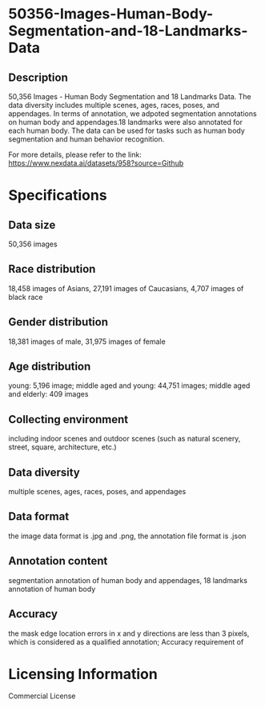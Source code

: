 # 50356-Images-Human-Body-Segmentation-and-18-Landmarks-Data

## Description
50,356 Images - Human Body Segmentation and 18 Landmarks Data. The data diversity includes multiple scenes, ages, races, poses, and appendages. In terms of annotation, we adpoted segmentation annotations on human body and appendages.18 landmarks were also annotated for each human body. The data can be used for tasks such as human body segmentation and human behavior recognition.

For more details, please refer to the link: https://www.nexdata.ai/datasets/958?source=Github


# Specifications
## Data size
50,356 images
## Race distribution
18,458 images of Asians, 27,191 images of Caucasians, 4,707 images of black race
## Gender distribution
18,381 images of male, 31,975 images of female
## Age distribution
young: 5,196 image; middle aged and young: 44,751 images; middle aged and elderly: 409 images
## Collecting environment
including indoor scenes and outdoor scenes (such as natural scenery, street, square, architecture, etc.)
## Data diversity
multiple scenes, ages, races, poses, and appendages
## Data format
the image data format is .jpg and .png, the annotation file format is .json
## Annotation content
segmentation annotation of human body and appendages, 18 landmarks annotation of human body
## Accuracy
the mask edge location errors in x and y directions are less than 3 pixels, which is considered as a qualified annotation; Accuracy requirement of
# Licensing Information
Commercial License
